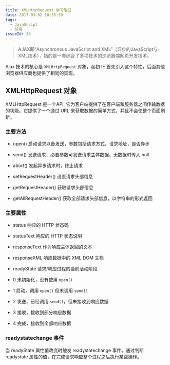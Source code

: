 ```yaml
---
title: XMLHttpRequest 学习笔记
date: 2017-03-02 18:35:39
tags:
  - JavaScript
  - 前端
issueId: 36
---
```


> AJAX即“Asynchronous JavaScript and XML”（异步的JavaScript与XML技术），指的是一套综合了多项技术的浏览器端网页开发技术。

Ajax 技术的核心是 `XMLHttpRequest` 对象，起初 IE 首先引入这个特性，后面其他浏览器供应商也提供了相同的实现。

## XMLHttpRequest 对象

XMLHttpRequest 是一个API, 它为客户端提供了在客户端和服务器之间传输数据的功能。它提供了一个通过 URL 来获取数据的简单方式，并且不会使整个页面刷新。

<!--more-->

### 主要方法

- open() 启动请求以备发送，参数包括请求方式，请求地址，是否异步

- send() 发送请求，必要参数可发送请求主体数据，无数据时传入 null

- abort() 发起异步请求时，终止请求

- setRequestHeader() 设置请求头部信息

- getRequestHeader() 获取请求头部信息

- getAllRequestHeader() 获取全部请求头部信息，以字符串的形式返回

### 主要属性

- status 响应的 HTTP 状态码

- statusText 响应的 HTTP 状态说明

- responseText 作为响应主体返回的文本

- responseXML 响应数据中的 XML DOM 文档

- readyState 请求/响应过程的当前活动阶段

 - 0 未初始化，没有使用 `open()`

 - 1 启动，调用 `open()` 但未调用 `send()`

 - 2 发送，已经调用 `send()`，但未接收到响应数据

 - 3 接收，接收到部分响应数据

 - 4 完成，接收到全部响应数据

### readystatechange 事件

当 readyState 属性值改变时触发 readystatechange 事件。通过判断 readystate 属性的值，在完成请求响应整个过程之后执行某些操作。
